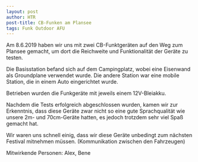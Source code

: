 ```yaml
---
layout: post
author: HTR
post-title: CB-Funken am Plansee
tags: Funk Outdoor AFU
---
```


Am 8.6.2019 haben wir uns mit zwei CB-Funktgeräten auf den Weg zum Plansee gemacht, um dort die Reichweite und Funktionalität der Geräte zu testen.

Die Basisstation befand sich auf dem Campingplatz, wobei eine Eisenwand als Groundplane verwendet wurde. Die andere Station war eine mobile Station, die in einem Auto eingerichtet wurde.

Betrieben wurden die Funkgeräte mit jeweils einem 12V-Bleiakku.

Nachdem die Tests erfolgreich abgeschlossen wurden, kamen wir zur Erkenntnis, dass diese Geräte zwar nicht so eine gute Sprachqualität wie unsere 2m- und 70cm-Geräte hatten, es jedoch trotzdem sehr viel Spaß gemacht hat.

Wir waren uns schnell einig, dass wir diese Geräte unbedingt zum nächsten Festival mitnehmen müssen. (Kommunikation zwischen den Fahrzeugen)

Mitwirkende Personen:
Alex, Bene